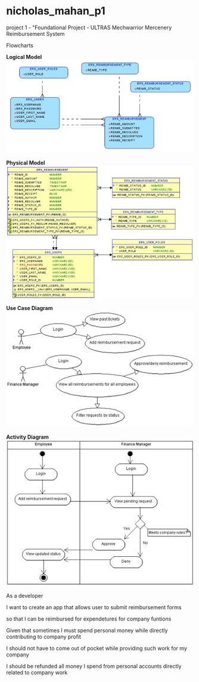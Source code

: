 # nicholas_mahan_p1
project 1 - "Foundational Project - ULTRAS Mechwarrior Mercenery Reimbursement System

Flowcharts

**Logical Model**
<br>
![](./imgs/logical.jpg)
<br>

**Physical Model**
<br>
![](./imgs/physical.jpg)
<br>

**Use Case Diagram**
<br>
![](./imgs/use-case.jpg)
<br>

**Activity Diagram**
<br>
![](./imgs/activity.jpg)
<br>


 As a developer 
 
 I want to create an app that allows user to submit reimbursement forms
 
 so that I can be reimbursed for expendetures for company funtions
 
 Given that sometimes I must spend personal money while directly contributing to company profit
 
 I should not have to come out of pocket while providing such work for my company
 
 I should be refunded all money I spend from personal accounts directly related to company work
